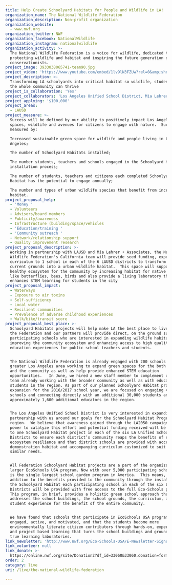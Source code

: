 ```yaml
---
title: Help Create Schoolyard Habitats for People and Wildlife in LA!
organization_name: The National Wildlife Federation
organization_description: Non-profit organization
organization_website:
  - www.nwf.org
organization_twitter: NWF
organization_facebook: NationalWildlife
organization_instagram: nationalwildlife
organization_activity: >-
  The National Wildlife Federation is a voice for wildlife, dedicated to
  protecting wildlife and habitat and inspiring the future generation of
  conservationists.
project_image: 3933038065741-team90.jpg
project_video: 'https://www.youtube.com/embed/1lv9lN3FZUw?rel=0&amp;showinfo=0'
project_description: >-
  Transforming LA schoolyards into critical habitat so wildlife, students and
  the whole community can thrive
project_is_collaboration: 'Yes'
project_collaborators: 'Los Angeles Unified School District, Mia Lehrer + Associates'
project_applying: '$100,000'
project_areas:
  - LAUSD
project_measure: >-
  Success will be defined by our ability to positively impact Los Angeles' green
  spaces, wildlife and avenues for citizens to engage with nature.  Success will
  measured by: 

  Increased sustainable green space for wildlife and people living in Los
  Angeles;

  The number of Schoolyard Habitats installed;

  The number students, teachers and schools engaged in the Schoolyard Habitat
  installation process; 

  The number of students, teachers and citizens each completed Schoolyard
  Habitat has the potential to engage annually;

  The number and types of urban wildlife species that benefit from increased
  habitat.
project_proposal_help:
  - 'Money '
  - Volunteers
  - Advisors/board members
  - Publicity/awareness
  - Infrastructure (building/space/vehicles
  - 'Education/training '
  - 'Community outreach '
  - Network/relationship support
  - Quality improvement research
project_proposal_description: >-
  Working in partnership with LAUSD and Mia Lehrer + Associates, the National
  Wildlife Federation's California team will provide seed funding, expertise and
  curriculum to 1 school in each of the 6 LAUSD districts to transform their
  current grounds into a urban wildlife habitat.  This space will support a
  healthy ecosystem for the community by increasing habitat for native animals
  like butterflies, bees, birds and also provide a living laboratory that
  enhances STEM learning for students in the city
project_proposal_impact:
  - Waterways
  - Exposure to air toxins
  - Self-sufficiency
  - Local water
  - Resilient communities
  - Prevalence of adverse childhood experiences
  - Walk/bike/transit score
project_proposal_best_place: >-
  Schoolyard Habitats projects will help make LA the best place to live because
  the Federation and our partners will provide direct, on the ground support to
  participating schools who are interested in expanding wildlife habitats,
  improving the community ecosystem and enhancing access to high quality STEM
  education experiences for public school teachers and students. 


  The National Wildlife Federation is already engaged with 200 schools in the
  greater Los Angeles area working to expand green spaces for the both wildlife
  and the community as well as help provide enhanced STEM education
  opportunities.   In June, we hired a new staff member to complement our local
  team already working with the broader community as well as with educators and
  students in the region. As part of our planned Schoolyard Habitat program
  expansion for the 2016/2017 school year, we are focused on engaging 40 new
  schools and connecting directly with an additional 30,000 students and
  approximately 1,600 additional educators in the region.


  The Los Angeles Unified School District is very interested in expanding their
  partnership with us around our goals for the Schoolyard Habitat Program in the
  region.  We believe that awareness gained through the LA2050 campaign has the
  power to catalyze this effort and potential funding received will be directed
  to one Schoolyard Habitat project in each of the six LA Unified School
  Districts to ensure each district’s community reaps the benefits of enhanced
  ecosystem resilience and that district schools are provided with access to a
  demonstration habitat and accompanying curriculum customized to suit their
  similar needs.


  All Federation Schoolyard Habitat projects are a part of the organization's
  larger EcoSchools USA program. Now with over 5,000 participating schools, it
  is the single largest school garden program in America.  This means, that in
  addition to the benefits provided to the community through the installation of
  the Schoolyard Habitat each participating school in each of the six LA Unified
  Districts will be provided with free access to the full Eco-Schools program. 
  This program, in brief, provides a holistic green school approach that
  addresses the school buildings, the school grounds, the curriculum, and the
  student experience for the benefit of the entire community. 


  We have found that schools that participate in EcoSchools USA programming are
  engaged, active, and motivated, and that the students become more
  environmentally literate citizen contributors through hands-on, experiential,
  and project based learning that turns the school buildings and grounds into
  true learning laboratories.
link_newsletter: 'http://www.nwf.org/Eco-Schools-USA/E-Newsletter-Signup.aspx'
link_volunteer: null
link_donate: >-
  https://online.nwf.org/site/Donation2?df_id=33060&33060.donation=form1&s_subsrc=Web_Sidebar_Donate_Regional_California&announcementid8551792
order: 2
category: live
uri: /live/the-national-wildlife-federation

---
```

